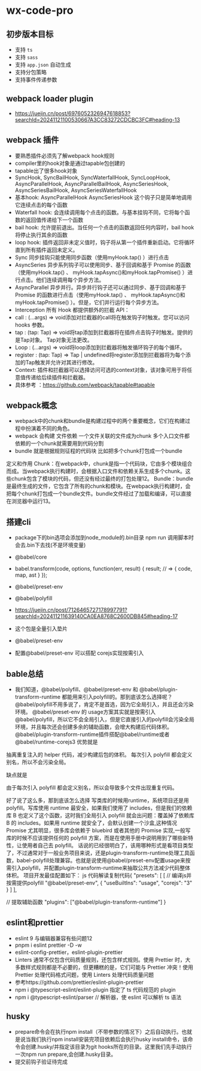 # wx-code-pro

## 初步版本目标

- 支持 `ts`
- 支持 `sass`
- 支持 `app.json` 自动生成
- 支持分包策略
- 支持事件传递参数

## webpack loader plugin
- https://juejin.cn/post/6976052326947618853?searchId=20241121100530667A3CC83272CDCBC3FC#heading-13

## webpack 插件
- 要熟悉插件必须先了解webpack hook规则
- compiler里的hook对象是通过tapable包创建的
- tapable出了很多hook对象
- SyncHook,
  SyncBailHook,
  SyncWaterfallHook,
  SyncLoopHook,
  AsyncParallelHook,
  AsyncParallelBailHook, 
  AsyncSeriesHook,
  AsyncSeriesBailHook,
  AsyncSeriesWaterfallHook
- 基本hook: AsyncParallelHook AsyncSeriesHook 这个钩子只是简单地调用它连续点击的每个函数
- Waterfall hook: 会连续调用每个点击的函数。与基本挂钩不同，它将每个函数的返回值传递给下一个函数
- bail hook: 允许提前退出。当任何一个点击的函数返回任何内容时，bail hook 将停止执行其余的函数
- loop hook: 插件返回非未定义值时，钩子将从第一个插件重新启动。它将循环直到所有插件返回未定义。
- Sync 同步挂钩只能使用同步函数（使用myHook.tap() ）进行点击
- AsyncSeries 异步系列钩子可以使用同步、基于回调和基于 Promise 的函数（使用myHook.tap() 、 myHook.tapAsync()和myHook.tapPromise() ）进行点击。他们连续调用每个异步方法。
- AsyncParallel 异步并行。异步并行钩子还可以通过同步、基于回调和基于 Promise 的函数进行点击（使用myHook.tap() 、 myHook.tapAsync()和myHook.tapPromise() ）。但是，它们并行运行每个异步方法。
- Interception 所有 Hook 都提供额外的拦截 API：
- call : (...args) => void添加对拦截器的call将在触发钩子时触发。您可以访问 hooks 参数。
- tap : (tap: Tap) => void将tap添加到拦截器将在插件点击钩子时触发。提供的是Tap对象。 Tap对象无法更改。
- Loop : (...args) => void将loop添加到拦截器将触发循环钩子的每个循环。
- register : (tap: Tap) => Tap | undefined将register添加到拦截器将为每个添加的Tap触发并允许对其进行修改。
- Context: 插件和拦截器可以选择访问可选的context对象，该对象可用于将任意值传递给后续插件和拦截器。
- 具体参考 ：https://github.com/webpack/tapable#tapable

## webpack概念
- ‌webpack中的chunk和bundle是构建过程中的两个重要概念，它们在构建过程中扮演着不同的角色。‌
- webpack 会构建 文件依赖 一个文件关联的文件成为chunk 多个入口文件都依赖的一个chunk就需要用到代码分割
- bundle 就是根据规则征程的代码块 比如把多个chunk打包成一个bundle

定义和作用
‌Chunk‌：在webpack中，chunk是指一个代码块，它由多个模块组合而成。当webpack执行构建时，会根据入口文件和依赖关系生成多个chunk。这些chunk包含了模块的代码，但还没有经过最终的打包处理‌12。
‌Bundle‌：bundle是最终生成的文件，它包含了所有的chunk和模块。在webpack执行构建时，会把每个chunk打包成一个bundle文件。bundle文件经过了加载和编译，可以直接在浏览器中运行‌13。

## 搭建cli
- package下的bin选项会添加到node_module的.bin目录 npm run 调用脚本时会去.bin下去找(不是环境变量)
- @babel/core
- babel.transform(code, options, function(err, result) {
    result; // => { code, map, ast }
  });
- @babel/preset-env
- @babel/polyfill 
- https://juejin.cn/post/7126465727178997791?searchId=202411211639140CA0EA8768C2600DB845#heading-17
- 这个包是全量引入垫片

- @babel/preset-env
- 配置@babel/preset-env 可以搭配 corejs实现按需引入

## bable总结
- 我们知道，@babel/polyfill、@babel/preset-env 和 @babel/plugin-transform-runtime 都能用来引入polyfill的。那到底该怎么选择呢？
@babel/polyfill不用多说了，肯定不是首选，因为它全局引入，并且还会污染环境。
@babel/preset-env 的 usage方案其实就是按需引入@babel/polyfill，所以它不会全局引入，但是它直接引入的polyfill会污染全局环境，并且每次还会创建多余的辅助函数，会增大构建后代码体积。
@babel/plugin-transform-runtime插件搭配@babel/runtime或者@babel/runtime-corejs3
优势就是

抽离重复注入的 helper 代码，减少构建后包的体积。
每次引入 polyfill 都会定义别名，所以不会污染全局。

缺点就是

由于每次引入 polyfill 都会定义别名，所以会导致多个文件出现重复代码。

好了说了这么多，那到底该怎么选择
写类库的时候用runtime，系统项目还是用polyfill。写库使用 runtime 最安全，如果我们使用了 includes，但是我们的依赖库 B 也定义了这个函数，这时我们全局引入 polyfill 就会出问题：覆盖掉了依赖库 B 的 includes。如果用 runtime 就安全了，会默认创建一个沙盒,这种情况 Promise 尤其明显，很多库会依赖于 bluebird 或者其他的 Promise 实现,一般写库的时候不应该提供任何的 polyfill 方案，而是在使用手册中说明用到了哪些新特性，让使用者自己去 polyfill。
话说的已经很明白了，该用哪种形式是看项目类型了，不过通常对于一般业务项目来说，还是plugin-transform-runtime处理工具函数，babel-polyfill处理兼容。也就是说使用@babel/preset-env配置usage来按需引入polyfill，并配置plugin-transform-runtime来抽取公共方法减少代码整体体积。
项目开发最佳配置如下：
js 代码解读复制代码{
  "presets": [
    [
      // 编译js并按需提供polyfill
      "@babel/preset-env",
      {
        "useBuiltIns": "usage",
        "corejs": "3"
      }
    ]
  ],

  // 提取辅助函数
  "plugins": ["@babel/plugin-transform-runtime"]
} 

## eslint和prettier
- eslint 9 与编辑器兼容有些问题12
-  pnpm i eslint prettier -D -w
-  eslint-config-prettier，eslint-plugin-prettier 
-  Linters 通常不仅包含代码质量规则，还包含样式规则。使用 Prettier 时，大多数样式规则都是不必要的，但更糟糕的是，它们可能与 Prettier 冲突！使用 Prettier 处理代码格式问题，使用 Linters 处理代码质量问题
-  参考https://github.com/prettier/eslint-plugin-prettier
-  npm i @typescript-eslint/eslint-plugin 指定了 ts 代码规范的 plugin
-  npm i @typescript-eslint/parser   // 解析器，使 eslint 可以解析 ts 语法

## husky
- prepare命令会在执行npm install（不带参数的情况下）之后自动执行。也就是说当我们执行npm install安装完项目依赖后会执行husky install命令，该命令会创建.husky/并指定该目录为git hooks所在的目录。这里我们先手动执行一次npm run prepare,会创建.husky目录。
- 提交前钩子验证待完成
